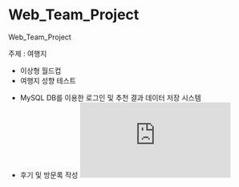 # Web_Team_Project
Web_Team_Project

주제 : 여행지
 - 이상형 월드컵
 - 여행지 성향 테스트
 + MySQL DB를 이용한 로그인 및 추천 결과 데이터 저장 시스템
 + 후기 및 방문록 작성
![](https://github.com/ethanish/Web_Team_Project/blob/master/flow_chart/20200611_flowchart.pdf)
